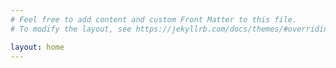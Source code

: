```yaml
---
# Feel free to add content and custom Front Matter to this file. 
# To modify the layout, see https://jekyllrb.com/docs/themes/#overriding-theme-defaults

layout: home
---
```


